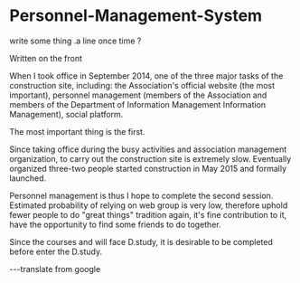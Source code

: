 # Personnel-Management-System
write some thing .a line once time ?

Written on the front
 
When I took office in September 2014, one of the three major tasks of the construction site, including: the Association's official website (the most important), personnel management (members of the Association and members of the Department of Information Management Information Management), social platform.

The most important thing is the first.

Since taking office during the busy activities and association management organization, to carry out the construction site is extremely slow. Eventually organized three-two people started construction in May 2015 and formally launched.

Personnel management is thus I hope to complete the second session. Estimated probability of relying on web group is very low, therefore uphold fewer people to do "great things" tradition again, it's fine contribution to it, have the opportunity to find some friends to do together.

Since the courses and will face D.study, it is desirable to be completed before enter the D.study.

---translate from google




